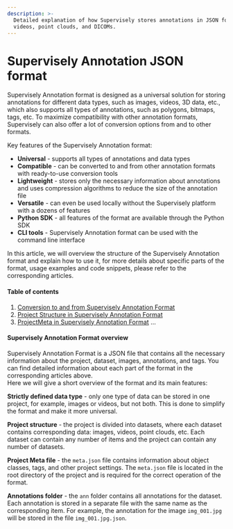 ```yaml
---
description: >-
  Detailed explanation of how Supervisely stores annotations in JSON format for images,
  videos, point clouds, and DICOMs.
---
```


# Supervisely Annotation JSON format

Supervisely Annotation format is designed as a universal solution for storing annotations for different data types, such as images, videos, 3D data, etc., which also supports all types of annotations, such as polygons, bitmaps, tags, etc. To maximize compatibility with other annotation formats, Supervisely can also offer a lot of conversion options from and to other formats.<br>

Key features of the Supervisely Annotation format:
- **Universal** - supports all types of annotations and data types
- **Compatible** - can be converted to and from other annotation formats with ready-to-use conversion tools
- **Lightweight** - stores only the necessary information about annotations and uses compression algorithms to reduce the size of the annotation file
- **Versatile** - can even be used locally without the Supervisely platform with a dozens of features
- **Python SDK** - all features of the format are available through the Python SDK
- **CLI tools** - Supervisely Annotation format can be used with the command line interface

In this article, we will overview the structure of the Supervisely Annotation format and explain how to use it, for more details about specific parts of the format, usage examples and code snippets, please refer to the corresponding articles.

#### Table of contents
1. [Conversion to and from Supervisely Annotation Format](conversion.md)
2. [Project Structure in Supervisely Annotation Format](project-structure.md)
3. [ProjectMeta in Supervisely Annotation Format](project-meta.md)
...

#### Supervisely Annotation Format overview

Supervisely Annotation Format is a JSON file that contains all the necessary information about the project, dataset, images, annotations, and tags. You can find detailed information about each part of the format in the corresponding articles above.<br>
Here we will give a short overview of the format and its main features:

**Strictly defined data type** - only one type of data can be stored in one project, for example, images or videos, but not both. This is done to simplify the format and make it more universal.

**Project structure** - the project is divided into datasets, where each dataset contains corresponding data: images, videos, point clouds, etc. Each dataset can contain any number of items and the project can contain any number of datasets.

**Project Meta file** - the `meta.json` file contains information about object classes, tags, and other project settings. The `meta.json` file is located in the root directory of the project and is required for the correct operation of the format.

**Annotations folder** - the `ann` folder contains all annotations for the dataset. Each annotation is stored in a separate file with the same name as the corresponding item. For example, the annotation for the image `img_001.jpg` will be stored in the file `img_001.jpg.json`.
